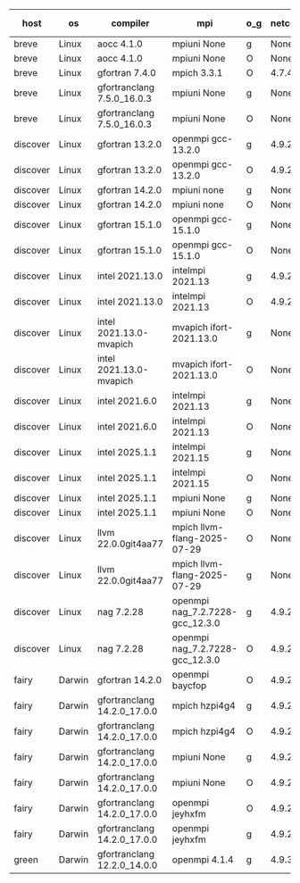 

| host     | os       | compiler                              | mpi                      | o_g        | netcdf        | build       | u_pass          | u_fail          | s_pass            | s_fail            | e_pass             | e_fail             | nuopc_pass       | nuopc_fail       | artifacts link          |
|----------|----------|---------------------------------------|--------------------------|------------|---------------|-------------|-----------------|-----------------|-------------------|-------------------|--------------------|--------------------|------------------|------------------|-------------------------|
| breve | Linux | aocc 4.1.0 | mpiuni None  | g | None  | PASS | 12634 | 26 | 9 | 0 | 43 | 0 | None | None | <a href="https://github.com/esmf-org/esmf-test-artifacts/tree/4b933e3fdb4d2da7cf07a478bd1aad5f612e1140/develop/aocc/4.1.0/g/mpiuni/None" target="_blank">4b933e3</a> | 
| breve | Linux | aocc 4.1.0 | mpiuni None  | O | None  | PASS | 12634 | 26 | 9 | 0 | 43 | 0 | None | None | <a href="https://github.com/esmf-org/esmf-test-artifacts/tree/ad7b8784ea2329d97e193bdfe83d259ff6093f32/develop/aocc/4.1.0/O/mpiuni/None" target="_blank">ad7b878</a> | 
| breve | Linux | gfortran 7.4.0 | mpich 3.3.1  | O | 4.7.4  | PASS | None | None | None | None | None | None | None | None | <a href="https://github.com/esmf-org/esmf-test-artifacts/tree/4f2fe8e2a6976f2c89bef9229b4af00c62945e92/develop/gfortran/7.4.0/O/mpich/3.3.1" target="_blank">4f2fe8e</a> | 
| breve | Linux | gfortranclang 7.5.0_16.0.3 | mpiuni None  | g | None  | PASS | 12660 | 0 | 9 | 0 | 43 | 0 | None | None | <a href="https://github.com/esmf-org/esmf-test-artifacts/tree/98e70005c8ad169564c898fb07e0aecdbaf408fd/develop/gfortranclang/7.5.0_16.0.3/g/mpiuni/None" target="_blank">98e7000</a> | 
| breve | Linux | gfortranclang 7.5.0_16.0.3 | mpiuni None  | O | None  | PASS | 12660 | 0 | 9 | 0 | 43 | 0 | None | None | <a href="https://github.com/esmf-org/esmf-test-artifacts/tree/0ebeff23742c57aede2e7a3e2e4dc3eaea61f90a/develop/gfortranclang/7.5.0_16.0.3/O/mpiuni/None" target="_blank">0ebeff2</a> | 
| discover | Linux | gfortran 13.2.0 | openmpi gcc-13.2.0  | g | 4.9.2  | PASS | None | None | None | None | None | None | None | None | <a href="https://github.com/esmf-org/esmf-test-artifacts/tree/d1b363b3fdac0f611376a07a9b0a8fcb35d97cc2/develop/gfortran/13.2.0/g/openmpi/gcc-13.2.0" target="_blank">d1b363b</a> | 
| discover | Linux | gfortran 13.2.0 | openmpi gcc-13.2.0  | O | 4.9.2  | PASS | None | None | None | None | None | None | None | None | <a href="https://github.com/esmf-org/esmf-test-artifacts/tree/cfbde020f917936177c1ea02954da0924e49e000/develop/gfortran/13.2.0/O/openmpi/gcc-13.2.0" target="_blank">cfbde02</a> | 
| discover | Linux | gfortran 14.2.0 | mpiuni none  | g | None  | PASS | None | None | None | None | None | None | None | None | <a href="https://github.com/esmf-org/esmf-test-artifacts/tree/2016c59fe6e69d7809c2a8af85a28df71b3207ea/develop/gfortran/14.2.0/g/mpiuni/none" target="_blank">2016c59</a> | 
| discover | Linux | gfortran 14.2.0 | mpiuni none  | O | None  | PASS | None | None | None | None | None | None | None | None | <a href="https://github.com/esmf-org/esmf-test-artifacts/tree/0b62dd4a5bd02580a9386b93166ffdd44e644805/develop/gfortran/14.2.0/O/mpiuni/none" target="_blank">0b62dd4</a> | 
| discover | Linux | gfortran 15.1.0 | openmpi gcc-15.1.0  | g | None  | FAIL | None | None | None | None | None | None | None | None | <a href="https://github.com/esmf-org/esmf-test-artifacts/tree/28c719010867960d5f7c9bc3dc9be6afe6b56dd8/develop/gfortran/15.1.0/g/openmpi/gcc-15.1.0" target="_blank">28c7190</a> | 
| discover | Linux | gfortran 15.1.0 | openmpi gcc-15.1.0  | O | None  | FAIL | None | None | None | None | None | None | None | None | <a href="https://github.com/esmf-org/esmf-test-artifacts/tree/f3d80ce5b707c4dbe69943994e6bb7ac344be426/develop/gfortran/15.1.0/O/openmpi/gcc-15.1.0" target="_blank">f3d80ce</a> | 
| discover | Linux | intel 2021.13.0 | intelmpi 2021.13  | g | 4.9.2  | PASS | None | None | None | None | None | None | None | None | <a href="https://github.com/esmf-org/esmf-test-artifacts/tree/f1e389f12f3405138dc35b3cc734db2aa55a3b42/develop/intel/2021.13.0/g/intelmpi/2021.13" target="_blank">f1e389f</a> | 
| discover | Linux | intel 2021.13.0 | intelmpi 2021.13  | O | 4.9.2  | PASS | None | None | None | None | None | None | None | None | <a href="https://github.com/esmf-org/esmf-test-artifacts/tree/b82ddee0f1bb8fbe90e6e46cc3390719fcba1fb2/develop/intel/2021.13.0/O/intelmpi/2021.13" target="_blank">b82ddee</a> | 
| discover | Linux | intel 2021.13.0-mvapich | mvapich ifort-2021.13.0  | g | None  | PASS | None | None | None | None | None | None | None | None | <a href="https://github.com/esmf-org/esmf-test-artifacts/tree/684e21df8c88b8139d41e23c32c550252d2f8f17/develop/intel/2021.13.0-mvapich/g/mvapich/ifort-2021.13.0" target="_blank">684e21d</a> | 
| discover | Linux | intel 2021.13.0-mvapich | mvapich ifort-2021.13.0  | O | None  | PASS | None | None | None | None | None | None | None | None | <a href="https://github.com/esmf-org/esmf-test-artifacts/tree/f75d034f6097d1222c8c9bb0cf1e712fb7a27e03/develop/intel/2021.13.0-mvapich/O/mvapich/ifort-2021.13.0" target="_blank">f75d034</a> | 
| discover | Linux | intel 2021.6.0 | intelmpi 2021.13  | g | None  | PASS | None | None | None | None | None | None | None | None | <a href="https://github.com/esmf-org/esmf-test-artifacts/tree/9c27574db0353bf22bdd3dcef879ca4c68baa33a/develop/intel/2021.6.0/g/intelmpi/2021.13" target="_blank">9c27574</a> | 
| discover | Linux | intel 2021.6.0 | intelmpi 2021.13  | O | None  | PASS | 14331 | 0 | 51 | 0 | 81 | 0 | 63 | 0 | <a href="https://github.com/esmf-org/esmf-test-artifacts/tree/a56518b4851f76b8c147e6dd15d3c81990ef116f/develop/intel/2021.6.0/O/intelmpi/2021.13" target="_blank">a56518b</a> | 
| discover | Linux | intel 2025.1.1 | intelmpi 2021.15  | g | None  | PASS | None | None | None | None | None | None | None | None | <a href="https://github.com/esmf-org/esmf-test-artifacts/tree/352b92b51f98e5248ce7e6c0883f38eb116cea1f/develop/intel/2025.1.1/g/intelmpi/2021.15" target="_blank">352b92b</a> | 
| discover | Linux | intel 2025.1.1 | intelmpi 2021.15  | O | None  | PASS | None | None | None | None | None | None | None | None | <a href="https://github.com/esmf-org/esmf-test-artifacts/tree/5938623d53d71fa1f722c566848aa212129eda1e/develop/intel/2025.1.1/O/intelmpi/2021.15" target="_blank">5938623</a> | 
| discover | Linux | intel 2025.1.1 | mpiuni None  | g | None  | PASS | None | None | None | None | None | None | None | None | <a href="https://github.com/esmf-org/esmf-test-artifacts/tree/77a18cab8a9388102593542f13ace39b595145cc/develop/intel/2025.1.1/g/mpiuni/None" target="_blank">77a18ca</a> | 
| discover | Linux | intel 2025.1.1 | mpiuni None  | O | None  | PASS | None | None | None | None | None | None | None | None | <a href="https://github.com/esmf-org/esmf-test-artifacts/tree/34ac8616d9e7d030b3309075d1af38491a1a8f01/develop/intel/2025.1.1/O/mpiuni/None" target="_blank">34ac861</a> | 
| discover | Linux | llvm 22.0.0git4aa77 | mpich llvm-flang-2025-07-29  | O | None  | PASS | None | None | None | None | None | None | None | None | <a href="https://github.com/esmf-org/esmf-test-artifacts/tree/70417c9fd581cff477de29ada801e4acb2a760ba/develop/llvm/22.0.0git4aa77/O/mpich/llvm-flang-2025-07-29" target="_blank">70417c9</a> | 
| discover | Linux | llvm 22.0.0git4aa77 | mpich llvm-flang-2025-07-29  | g | None  | PASS | None | None | None | None | None | None | None | None | <a href="https://github.com/esmf-org/esmf-test-artifacts/tree/ee42d637ae9e1bff816de282f929b0100c14f20a/develop/llvm/22.0.0git4aa77/g/mpich/llvm-flang-2025-07-29" target="_blank">ee42d63</a> | 
| discover | Linux | nag 7.2.28 | openmpi nag_7.2.7228-gcc_12.3.0  | g | 4.9.2  | PASS | None | None | None | None | None | None | None | None | <a href="https://github.com/esmf-org/esmf-test-artifacts/tree/1444ad591c46f69470a2f910f93b68b95209079f/develop/nag/7.2.28/g/openmpi/nag_7.2.7228-gcc_12.3.0" target="_blank">1444ad5</a> | 
| discover | Linux | nag 7.2.28 | openmpi nag_7.2.7228-gcc_12.3.0  | O | 4.9.2  | PASS | None | None | None | None | None | None | None | None | <a href="https://github.com/esmf-org/esmf-test-artifacts/tree/750fbca968b4a2a68210b603760f74be2d750e1b/develop/nag/7.2.28/O/openmpi/nag_7.2.7228-gcc_12.3.0" target="_blank">750fbca</a> | 
| fairy | Darwin | gfortran 14.2.0 | openmpi baycfop  | O | 4.9.2  | PASS | None | None | None | None | None | None | None | None | <a href="https://github.com/esmf-org/esmf-test-artifacts/tree/8910ba51f8fb9619483b6a4444f3922ed411e947/develop/gfortran/14.2.0/O/openmpi/baycfop" target="_blank">8910ba5</a> | 
| fairy | Darwin | gfortranclang 14.2.0_17.0.0 | mpich hzpi4g4  | g | 4.9.2  | PASS | 14331 | 0 | 51 | 0 | 81 | 0 | 63 | 0 | <a href="https://github.com/esmf-org/esmf-test-artifacts/tree/47592b9cd4da149b3c67047e599745356a93b835/develop/gfortranclang/14.2.0_17.0.0/g/mpich/hzpi4g4" target="_blank">47592b9</a> | 
| fairy | Darwin | gfortranclang 14.2.0_17.0.0 | mpich hzpi4g4  | O | 4.9.2  | PASS | 14330 | 1 | 51 | 0 | 81 | 0 | 63 | 0 | <a href="https://github.com/esmf-org/esmf-test-artifacts/tree/9295fe665507d46712ce27a08bce8c070063e6fb/develop/gfortranclang/14.2.0_17.0.0/O/mpich/hzpi4g4" target="_blank">9295fe6</a> | 
| fairy | Darwin | gfortranclang 14.2.0_17.0.0 | mpiuni None  | g | 4.9.2  | PASS | 12660 | 0 | 9 | 0 | 43 | 0 | None | None | <a href="https://github.com/esmf-org/esmf-test-artifacts/tree/16f5d817a77a7cce8218ba1933cd733c536a6452/develop/gfortranclang/14.2.0_17.0.0/g/mpiuni/None" target="_blank">16f5d81</a> | 
| fairy | Darwin | gfortranclang 14.2.0_17.0.0 | mpiuni None  | O | 4.9.2  | PASS | 12660 | 0 | 9 | 0 | 43 | 0 | None | None | <a href="https://github.com/esmf-org/esmf-test-artifacts/tree/92e9bdfaa12a9420bbf093d2d249db7373f42844/develop/gfortranclang/14.2.0_17.0.0/O/mpiuni/None" target="_blank">92e9bdf</a> | 
| fairy | Darwin | gfortranclang 14.2.0_17.0.0 | openmpi jeyhxfm  | O | 4.9.2  | PASS | 14331 | 0 | 51 | 0 | 81 | 0 | 63 | 0 | <a href="https://github.com/esmf-org/esmf-test-artifacts/tree/8579ee554b911e95ebf55b3c8d694418b587c26d/develop/gfortranclang/14.2.0_17.0.0/O/openmpi/jeyhxfm" target="_blank">8579ee5</a> | 
| fairy | Darwin | gfortranclang 14.2.0_17.0.0 | openmpi jeyhxfm  | g | 4.9.2  | PASS | 14331 | 0 | 51 | 0 | 81 | 0 | 63 | 0 | <a href="https://github.com/esmf-org/esmf-test-artifacts/tree/f2a7c6262d4defb41dd2ede2fffbe29144d9e146/develop/gfortranclang/14.2.0_17.0.0/g/openmpi/jeyhxfm" target="_blank">f2a7c62</a> | 
| green | Darwin | gfortranclang 12.2.0_14.0.0 | openmpi 4.1.4  | g | 4.9.3  | PASS | 14331 | 0 | 51 | 0 | 81 | 0 | 64 | 0 | <a href="https://github.com/esmf-org/esmf-test-artifacts/tree/28540a8ae9c0170aa69a0ee10af8784cf7daf271/develop/gfortranclang/12.2.0_14.0.0/g/openmpi/4.1.4" target="_blank">28540a8</a> | 
